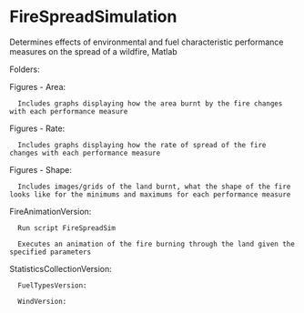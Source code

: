 # FireSpreadSimulation
Determines effects of environmental and fuel characteristic performance measures on the spread of a wildfire, Matlab 

Folders:

  Figures - Area:
  
      Includes graphs displaying how the area burnt by the fire changes with each performance measure
      
  Figures - Rate:
  
      Includes graphs displaying how the rate of spread of the fire changes with each performance measure
      
  Figures - Shape:
  
      Includes images/grids of the land burnt, what the shape of the fire looks like for the minimums and maximums for each performance measure
      
  FireAnimationVersion:
  
      Run script FireSpreadSim
      
      Executes an animation of the fire burning through the land given the specified parameters
      
  StatisticsCollectionVersion:
  
      FuelTypesVersion:
      
      WindVersion:
      
